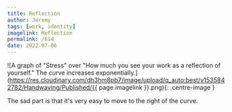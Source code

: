 ```yaml
---
title: Reflection
author: Jeremy
tags: [work, identity]
imagelink: Reflection
permalink: /614
date: 2022-07-06
---
```


![A graph of "Stress" over "How much you see your work as a reflection of yourself." The curve increases exponentially.](https://res.cloudinary.com/dh3hm8pb7/image/upload/q_auto:best/v1535842782/Handwaving/Published/{{ page.imagelink }}.png){: .centre-image }

The sad part is that it's very easy to move to the right of the curve.
